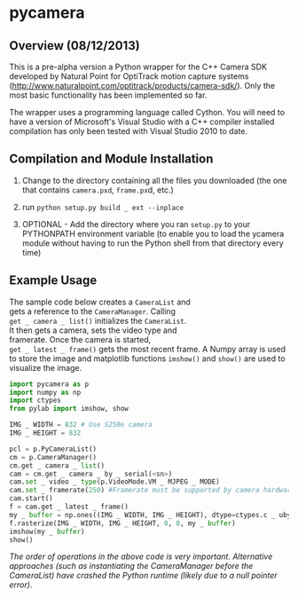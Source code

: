 pycamera
===========

Overview (08/12/2013)
-----------

This is a pre-alpha version a Python wrapper for the C++ Camera SDK developed 
by Natural Point for OptiTrack motion capture systems 
(http://www.naturalpoint.com/optitrack/products/camera-sdk/). 
Only the most basic functionality has been implemented so far.

The wrapper uses a programming language called Cython. You will need to have a
version of Microsoft's Visual Studio with a C++ compiler installed compilation 
has only been tested with Visual Studio 2010 to date. 

Compilation and Module Installation
-----------
1) Change to the directory containing all the files you downloaded (the one
that contains `camera.pxd`, `frame.px`d, etc.)

2) run `python setup.py build _ ext --inplace`

3) OPTIONAL - Add the directory where you ran `setup.py` to your PYTHONPATH environment variable (to enable you to load the 
ycamera
 module without having to run the Python shell from that directory every time)


Example Usage
-----------
The sample code below creates a `CameraList` and  
gets a reference to the `CameraManager`. Calling  
`get _ camera _ list()` initializes the `CameraList`.  
It then gets a camera, sets the video type and  
framerate. Once the camera is started,  
`get _ latest _ frame()` gets the most recent frame.
A Numpy array is used to store the image and 
matplotlib functions `imshow()` and `show()` are used
to visualize the image. 

```python
import pycamera as p  
import numpy as np  
import ctypes  
from pylab import imshow, show

IMG _ WIDTH = 832 # Use S250e camera
IMG _ HEIGHT = 832 

pcl = p.PyCameraList()  
cm = p.CameraManager()  
cm.get _ camera _ list()  
cam = cm.get _ camera _ by _ serial(<sn>)  
cam.set _ video _ type(p.VideoMode.VM _ MJPEG _ MODE)  
cam.set _ framerate(250) #Framerate must be supported by camera hardware  
cam.start()  
f = cam.get _ latest _ frame()  
my _ buffer = np.ones((IMG _ WIDTH, IMG _ HEIGHT), dtype=ctypes.c _ ubyte)  
f.rasterize(IMG _ WIDTH, IMG _ HEIGHT, 0, 8, my _ buffer)  
imshow(my _ buffer)  
show()
```



_The order of operations in the above code is very important. Alternative
approaches (such as instantiating the CameraManager before the CameraList)
have crashed the Python runtime (likely due to a null pointer error)._

